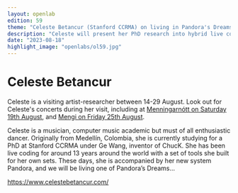 ```yaml
---
layout: openlab
edition: 59
theme: "Celeste Betancur (Stanford CCRMA) on living in Pandora's Dreams"
description: "Celeste will present her PhD research into hybrid live coding"
date: "2023-08-18"
highlight_image: "openlabs/ol59.jpg"
---
```


<script>
    import CaptionedImage from "../../components/Images/CaptionedImage.svelte"
</script>

<CaptionedImage
    src="openlabs/ol59.jpg"
    alt="Celeste Betancur" 
    caption="Celeste Betancur"/>

# Celeste Betancur

Celeste is a visiting artist-researcher between 14-29 August. Look out for Celeste's concerts during her visit, including at [Menningarnótt on Saturday 19th August](http://iil.is/news/menningarnott-2023), and [Mengi on Friday 25th August](http://iil.is/news/iilbd02).

Celeste is a musician, computer music academic but must of all enthusiastic dancer. Originally from Medellín, Colombia, she is currently studying for a PhD at Stanford CCRMA under Ge Wang, inventor of ChucK. She has been live coding for around 13 years around the world with a set of tools she built for her own sets. These days, she is accompanied by her new system Pandora, and we will be living one of Pandora’s Dreams…

https://www.celestebetancur.com/
